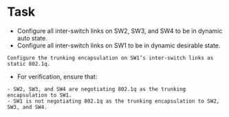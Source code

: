 # Task
- Configure all inter-switch links on SW2, SW3, and SW4 to be in dynamic auto state.  
- Configure all inter-switch links on SW1 to be in dynamic desirable state. 
```
Configure the trunking encapsulation on SW1’s inter-switch links as static 802.1q. 
```
- For verification, ensure that: 
```
- SW2, SW3, and SW4 are negotiating 802.1q as the trunking encapsulation to SW1.  
- SW1 is not negotiating 802.1q as the trunking encapsulation to SW2, SW3, and SW4.  
```